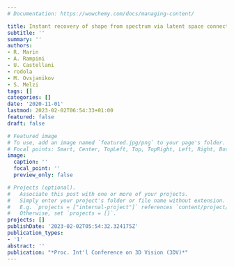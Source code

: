 ```yaml
---
# Documentation: https://wowchemy.com/docs/managing-content/

title: Instant recovery of shape from spectrum via latent space connections
subtitle: ''
summary: ''
authors:
- R. Marin
- A. Rampini
- U. Castellani
- rodola
- M. Ovsjanikov
- S. Melzi
tags: []
categories: []
date: '2020-11-01'
lastmod: 2023-02-02T06:54:33+01:00
featured: false
draft: false

# Featured image
# To use, add an image named `featured.jpg/png` to your page's folder.
# Focal points: Smart, Center, TopLeft, Top, TopRight, Left, Right, BottomLeft, Bottom, BottomRight.
image:
  caption: ''
  focal_point: ''
  preview_only: false

# Projects (optional).
#   Associate this post with one or more of your projects.
#   Simply enter your project's folder or file name without extension.
#   E.g. `projects = ["internal-project"]` references `content/project/deep-learning/index.md`.
#   Otherwise, set `projects = []`.
projects: []
publishDate: '2023-02-02T05:54:32.324175Z'
publication_types:
- '1'
abstract: ''
publication: "*Proc. Int'l Conference on 3D Vision (3DV)*"
---
```

